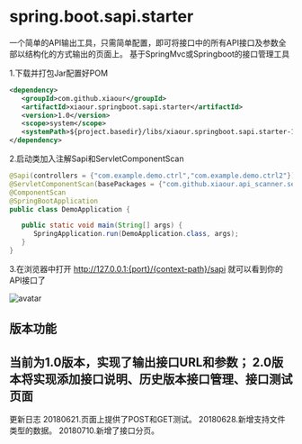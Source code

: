 # spring.boot.sapi.starter
一个简单的API输出工具，只需简单配置，即可将接口中的所有API接口及参数全部以结构化的方式输出的页面上。
基于SpringMvc或Springboot的接口管理工具

1.下载并打包Jar配置好POM
```xml
<dependency>
   <groupId>com.github.xiaour</groupId>
   <artifactId>xiaour.springboot.sapi.starter</artifactId>
   <version>1.0</version>
   <scope>system</scope>
   <systemPath>${project.basedir}/libs/xiaour.springboot.sapi.starter-1.0.jar</systemPath>
</dependency>
```
2.启动类加入注解Sapi和ServletComponentScan

```java
@Sapi(controllers = {"com.example.demo.ctrl","com.example.demo.ctrl2"})
@ServletComponentScan(basePackages = {"com.github.xiaour.api_scanner.servlet"})
@ComponentScan
@SpringBootApplication
public class DemoApplication {

   public static void main(String[] args) {
      SpringApplication.run(DemoApplication.class, args);
   }
}
```
 
 3.在浏览器中打开 http://127.0.0.1:{port}/{context-path}/sapi 就可以看到你的API接口了
 
 ![avatar](https://oscimg.oschina.net/oscnet/bfb862085fc470b4cea467550ddf3b3d3f9.jpg)


## 版本功能

当前为1.0版本，实现了输出接口URL和参数；
2.0版本将实现添加接口说明、历史版本接口管理、接口测试页面
-------------------------------------------------------------
更新日志
20180621.页面上提供了POST和GET测试。
20180628.新增支持文件类型的数据。
20180710.新增了接口分页。
